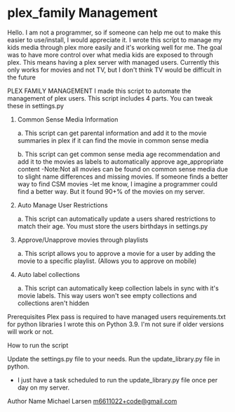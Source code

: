 # plex_family Management
Hello. I am not a programmer, so if someone can help me out to make this easier to use/install, I would appreciate it. I wrote this script to manage my kids media through plex more easily and it's working well for me.  The goal was to have more control over what media kids are exposed to through plex. This means having a plex server with managed users. Currently this only works for movies and not TV, but I don't think TV would be difficult in the future


PLEX FAMILY MANAGEMENT
I made this script to automate the management of plex users. This script includes 4 parts. You can tweak these in settings.py

1. Common Sense Media Information

    a. This script can get parental information and add it to the movie summaries in plex if it can find the movie in common sense media

    b. This script can get common sense media age recommendation and add it to the movies as labels to automatically approve age_appropriate content
       -Note:Not all movies can be found on common sense media due to slight name differences and missing movies. If someone finds a better way to find CSM movies
       -let me know, I imagine a programmer could find a better way. But it found 90+% of the movies on my server.
2. Auto Manage User Restrictions

    a. This script can automatically update a users shared restrictions to match their age. You must store the users birthdays in settings.py
3. Approve/Unapprove movies through playlists

    a. This script allows you to approve a movie for a user by adding the movie to a specific playlist. (Allows you to approve on mobile)
4. Auto label collections

    a. This script can automatically keep collection labels in sync with it's movie labels. This way users won't see empty collections and collections aren't hidden

Prerequisites
Plex pass is required to have managed users
requirements.txt for python libraries
I wrote this on Python 3.9. I'm not sure if older versions will work or not.

How to run the script

Update the settings.py file to your needs.
Run the update_library.py file in python.
- I just have a task scheduled to run the update_library.py file once per day on my server.




Author Name
Michael Larsen
m6611022+code@gmail.com
